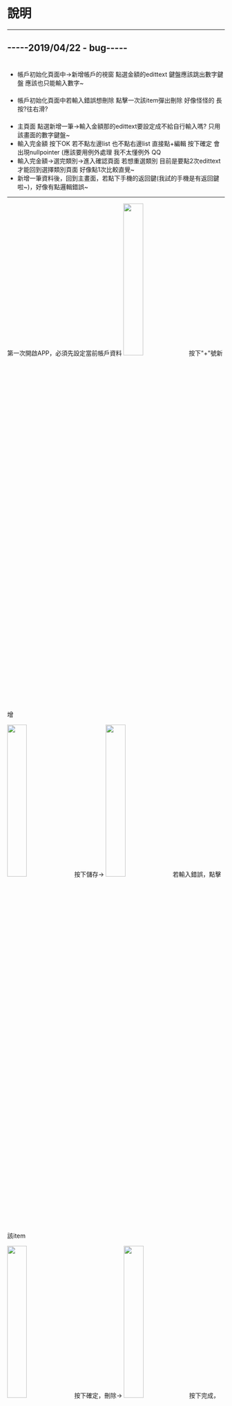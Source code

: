 # 說明
<hr>
<h2>-----2019/04/22 - bug-----</h2> 
<ul>
　<li>帳戶初始化頁面中->新增帳戶的視窗 點選金額的edittext 鍵盤應該跳出數字鍵盤 應該也只能輸入數字~</li>
　<li>帳戶初始化頁面中若輸入錯誤想刪除 點擊一次該item彈出刪除 好像怪怪的 長按?往右滑?</li>
　<li>主頁面 點選新增一筆->輸入金額那的edittext要設定成不給自行輸入嗎? 只用該畫面的數字鍵盤~</li>
  <li>輸入完金額 按下OK 若不點左邊list 也不點右邊list 
        直接點+編輯 按下確定 會出現nullpointer (應該要用例外處理 我不太懂例外 QQ</li>
  <li>輸入完金額->選完類別->進入確認頁面 若想重選類別 目前是要點2次edittext才能回到選擇類別頁面 好像點1次比較直覺~</li>
  <li>新增一筆資料後，回到主畫面，若點下手機的返回鍵(我試的手機是有返回鍵啦~)，好像有點邏輯錯誤~</li>
</ul>
<hr>

<p>第一次開啟APP，必須先設定當前帳戶資料
  <img src="https://raw.githubusercontent.com/rabbit860321/NKUST_SE/master/%E8%AA%AA%E6%98%8E%E5%9C%96%E7%89%87/%E5%B8%B3%E6%88%B6%E5%88%9D%E5%A7%8B%E5%8C%96.jpg" width="30%" height="30%">按下"+"號新增
</p>

<p>
  <img src="https://github.com/rabbit860321/NKUST_SE/blob/master/%E8%AA%AA%E6%98%8E%E5%9C%96%E7%89%87/%E6%96%B0%E5%A2%9E%E5%B8%B3%E6%88%B6.jpg" width="30%" height="30%">
  按下儲存->
  <img src="https://github.com/rabbit860321/NKUST_SE/blob/master/%E8%AA%AA%E6%98%8E%E5%9C%96%E7%89%87/%E5%B8%B3%E6%88%B6%E6%96%B0%E5%A2%9E%E5%AE%8C%E6%88%90.jpg" width="30%" height="30%">
  若輸入錯誤，點擊該item
</p>

<p>
  <img src="https://github.com/rabbit860321/NKUST_SE/blob/master/%E8%AA%AA%E6%98%8E%E5%9C%96%E7%89%87/%E7%A2%BA%E5%AE%9A%E5%88%AA%E9%99%A4%E9%83%B5%E5%B1%80.jpg" width="30%" height="30%">
  按下確定，刪除->
  <img src="https://github.com/rabbit860321/NKUST_SE/blob/master/%E8%AA%AA%E6%98%8E%E5%9C%96%E7%89%87/%E5%88%AA%E9%99%A4%E5%AE%8C%E6%88%90.jpg" width="30%" height="30%">按下完成，進入主頁面
</p>
<p>
  <img src="https://github.com/rabbit860321/NKUST_SE/blob/master/%E8%AA%AA%E6%98%8E%E5%9C%96%E7%89%87/%E4%B8%BB%E7%95%AB%E9%9D%A2.jpg" width="30%" height="30%">按下"新增一筆"，新增支出/收入
  <img src="https://github.com/rabbit860321/NKUST_SE/blob/master/%E8%AA%AA%E6%98%8E%E5%9C%96%E7%89%87/%E9%A0%90%E8%A8%AD%E6%94%AF%E5%87%BA.jpg" width="30%" height="30%">點選餐飲
</p>
<p>
  <img src="https://github.com/rabbit860321/NKUST_SE/blob/master/%E8%AA%AA%E6%98%8E%E5%9C%96%E7%89%87/%E9%BB%9E%E9%81%B8%E9%A0%85%E7%9B%AE.jpg" width="30%" height="30%">
  若無想選的類別，按下+編輯可以新增
  <img src="https://github.com/rabbit860321/NKUST_SE/blob/master/%E8%AA%AA%E6%98%8E%E5%9C%96%E7%89%87/%E8%BC%B8%E5%85%A5%E9%A3%B2%E6%96%99.jpg" width="30%" height="30%">
</p>
<p>
  <img src="https://github.com/rabbit860321/NKUST_SE/blob/master/%E8%AA%AA%E6%98%8E%E5%9C%96%E7%89%87/%E5%AE%8C%E6%88%90%E6%96%B0%E5%A2%9E%E9%A3%B2%E6%96%99.jpg" width="30%" height="30%">按下"飲料"->進入確認頁面
  <img src="https://github.com/rabbit860321/NKUST_SE/blob/master/%E8%AA%AA%E6%98%8E%E5%9C%96%E7%89%87/%E7%A2%BA%E8%AA%8D%E9%A0%81%E9%9D%A2.jpg" width="30%" height="30%">
</p>
<p>
  能自行輸入備註<img src="https://github.com/rabbit860321/NKUST_SE/blob/master/%E8%AA%AA%E6%98%8E%E5%9C%96%E7%89%87/%E5%82%99%E8%A8%BB.jpg" width="30%" height="30%">點完成，儲存
  <img src="https://github.com/rabbit860321/NKUST_SE/blob/master/%E8%AA%AA%E6%98%8E%E5%9C%96%E7%89%87/%E9%A1%AF%E7%A4%BA%E4%BB%8A%E6%97%A5.jpg" width="30%" height="30%">
</p>
